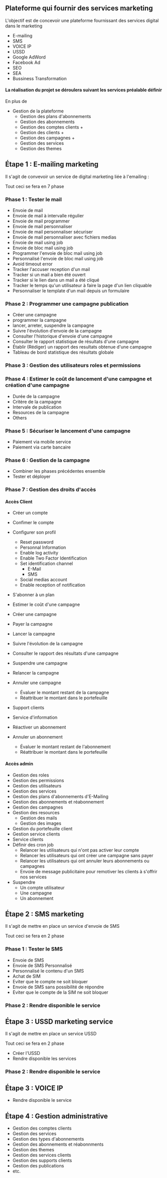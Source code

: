 
## Plateforme qui fournir des services marketing

L'objectif est de concevoir une plateforme fournissant des services digital dans le marketing

- E-mailing
- SMS
- VOICE IP
- USSD
- Google AdWord
- Facebook Ad
- SEO
- SEA
- Bussiness Transformation

#### La réalisation du projet se déroulera suivant les services préalable définir

En plus de

- Gestion de la plateforme
    -   Gestion des plans d'abonnements
    -   Gestion des abonnements
    -   Gestion des comptes clients +
    -   Gestion des clients +
    -   Gestion des campagnes +
    -   Gestion des services
    -   Gestion des themes

## Étape 1 :  E-mailing marketing

Il s'agit de convevoir un service de digital marketing liée à l'emailing :

Tout ceci se fera en 7 phase

### Phase 1 : Tester le mail

-   Envoie de mail
-   Envoie de mail à intervalle régulier
-   Envoie de mail programmer
-   Envoie de mail personnaliser
-   Envoie de mail personnaliser sécuriser
-   Envoie de mail personnaliser avec fichiers medias
-   Envoie de mail using job
-   Envoie de bloc mail using job
-   Programmer l'envoie de bloc mail using job
-   Personnalisé l'envoie de bloc mail using job
-   Avoid timeout error
-   Tracker l'accuser reception d'un mail
-   Tracker si un mail a bien été ouvert
-   Tracker si le lien dans un mail a été cliqué
-   Tracker le temps qu'un utilisateur à faire la page d'un lien cliquable
-   Personnaliser le template d'un mail depuis un formulaire

### Phase 2 : Programmer une campagne publication

-   Créer une campagne
-   programmer la campagne
-   lancer, arreter, suspendre la campagne
-   Suivre l'évolution d'envoie de la campagne
-   Consulter l'historique d'envoie d'une campagne
-   Consulter le rapport statistique de résultats d'une campagne
-   Établir (Rédiger) un rapport des resultats obtenue d'une campagne
-   Tableau de bord statistique des résultats globale

### Phase 3 : Gestion des utilisateurs roles et permissions

### Phase 4 : Estimer le coût de lancement d'une campagne et création d'une campagne

-   Durée de la campagne
-   Critère de la campagne
-   Intervale de publication
-   Resources de la campagne
-   Others

### Phase 5 : Sécuriser le lancement d'une campagne

-   Paiement via mobile service
-   Paiement via carte bancaire

### Phase 6 : Gestion de la campagne

-   Combiner les phases précédentes ensemble
-   Tester et déployer

### Phase 7 : Gestion des droits d'accès

#### Accès Client

-   Créer un compte
-   Confimer le compte
-   Configurer son profil
    -   Reset password
    -   Personnal Information
    -   Enable log activity
    -   Enable Two Factor Identification
    -   Set identification channel
        -   E-Mail
        -   SMS
    -   Social medias account
    -   Enable reception of notification

-   S'abonner à un plan 
-   Estimer le coût d'une campagne
-   Créer une campagne
-   Payer la campagne
-   Lancer la campagne
-   Suivre l'évolution de la campagne
-   Consulter le rapport des résultats d'une campagne
-   Suspendre une campagne
-   Relancer la campagne
-   Annuler une campagne
    -   Évaluer le montant restant de la campagne
    -   Réattribuer le montant dans le portefeuille
-   Support clients
-   Service d'information
-   Réactiver un abonnement
-   Annuler un abonnement
    -   Évaluer le montant restant de l'abonnement
    -   Réattribuer le montant dans le portefeuille

#### Accès admin

-   Gestion des roles
-   Gestion des permissions
-   Gestion des utilisateurs
-   Gestion des services
-   Gestion des plans d'abonnements d'E-Mailing
-   Gestion des abonnements et réabonnement
-   Gestion des campagnes
-   Gestion des resources
    -   Gestion des mails
    -   Gestion des images
-   Gestion du portefeuille client
-   Gestion service clients
-   Service clients
-   Définir des cron job 
    -   Relancer les utilisateurs qui n'ont pas activer leur compte
    -   Relancer les utilisateurs qui ont créer une campagne sans payer
    -   Relancer les utilisateurs qui ont annuler leurs abonnements ou campagnes
    -   Envoie de message publicitaire pour remotiver les clients à s'offrir nos services
-   Suspendre
    -   Un compte utilisateur
    -   Une campagne
    -   Un abonnement


## Étape 2 :  SMS marketing

Il s'agit de mettre en place un service d'envoie de SMS

Tout ceci se fera en 2 phase

### Phase 1 : Tester le SMS

-   Envoie de SMS
-   Envoie de SMS Personnalisé
-   Personnalisé le contenu d'un SMS
-   Achat de SIM
-   Eviter que le compte ne soit bloquer
-   Envoie de SMS sans possibilité de répondre
-   Eviter que le compte de la SIM ne soit bloquer

### Phase 2 : Rendre disponible le service

## Étape 3 :  USSD marketing service

Il s'agit de mettre en place un service USSD

Tout ceci se fera en 2 phase

-   Créer l'USSD
-   Rendre disponible les services

### Phase 2 : Rendre disponible le service

## Étape 3 :  VOICE IP
- Rendre disponible le service

## Étape 4 : Gestion administrative

-   Gestion des comptes clients
-   Gestion des services
-   Gestion des types d'abonnements
-   Gestion des abonnements et réabonnments
-   Gestion des themes
-   Gestion des services clients
-   Gestion des supports clients
-   Gestion des publications
-   etc.